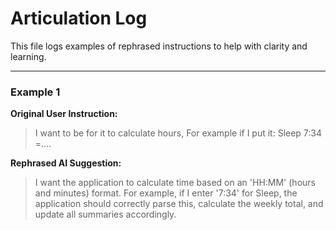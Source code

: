 # Articulation Log

This file logs examples of rephrased instructions to help with clarity and learning.

---

### Example 1

**Original User Instruction:**
> I want to be for it to calculate hours, For example if I put it: Sleep 7:34 =....

**Rephrased AI Suggestion:**
> I want the application to calculate time based on an 'HH:MM' (hours and minutes) format. For example, if I enter '7:34' for Sleep, the application should correctly parse this, calculate the weekly total, and update all summaries accordingly.
